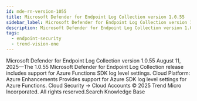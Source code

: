 ```yaml
---
id: mde-rn-version-1055
title: Microsoft Defender for Endpoint Log Collection version 1.0.55
sidebar_label: Microsoft Defender for Endpoint Log Collection version 1.0.55
description: Microsoft Defender for Endpoint Log Collection version 1.0.55
tags:
  - endpoint-security
  - trend-vision-one
---
```


 Microsoft Defender for Endpoint Log Collection version 1.0.55 August 11, 2025—The 1.0.55 Microsoft Defender for Endpoint Log Collection release includes support for Azure Functions SDK log level settings. Cloud Platform: Azure Enhancements Provides support for Azure SDK log level settings for Azure Functions. Cloud Security → Cloud Accounts © 2025 Trend Micro Incorporated. All rights reserved.Search Knowledge Base